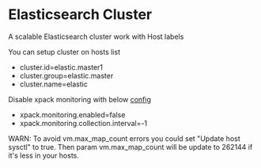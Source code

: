 # Elasticsearch Cluster

A scalable Elasticsearch cluster work with Host labels

You can setup cluster on hosts list

* cluster.id=elastic.master1
* cluster.group=elastic.master
* cluster.name=elastic

Disable xpack monitoring with below [config](https://www.elastic.co/guide/en/x-pack/5.2/monitoring-settings.html)

* xpack.monitoring.enabled=false
* xpack.monitoring.collection.interval=-1

WARN: To avoid vm.max_map_count errors you could set "Update host sysctl" to true. Then param vm.max_map_count will be update to 262144 if it's less in your hosts.
